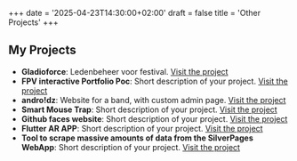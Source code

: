+++
date = '2025-04-23T14:30:00+02:00'
draft = false
title = 'Other Projects'
+++

<h2> My Projects </h2>

- **Gladioforce**: Ledenbeheer voor festival. <a href="https://github.com/GladioForce-Org/GladioForce" target="_blank">Visit the project</a>
- **FPV interactive Portfolio Poc**: Short description of your project. <a href="https://jo-qu.pages.dev/" target="_blank">Visit the project</a>
- **andro!dz**: Website for a band, with custom admin page. <a href="https://androidz.be/" target="_blank">Visit the project</a>
- **Smart Mouse Trap**: Short description of your project. <a href="https://www.youtube.com/watch?v=7RVyvhLRBDM" target="_blank">Visit the project</a>
- **Github faces website**: Short description of your project. <a href="https://r0831281.github.io/GithubsFaces/" target="_blank">Visit the project</a>
- **Flutter AR APP**: Short description of your project. <a href="https://github.com/r0831281/APFront" target="_blank">Visit the project</a>
- **Tool to scrape massive amounts of data from the SilverPages WebApp**: Short description of your project. <a href="https://github.com/r0831281/silverScraper" target="_blank">Visit the project</a>



